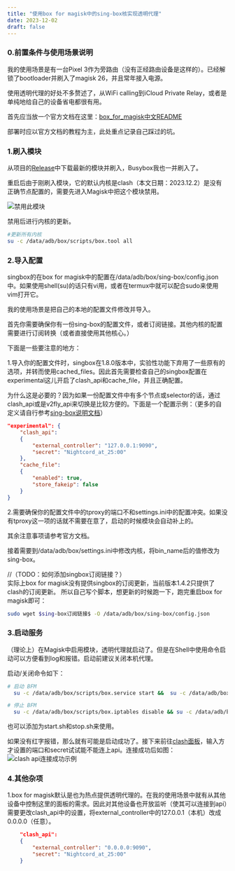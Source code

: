 ```yaml
---
title: "使用box for magisk中的sing-box核实现透明代理"
date: 2023-12-02
draft: false
---
```

<!--more-->

### 0.前置条件与使用场景说明
我的使用场景是有一台Pixel 3作为旁路由（没有正经路由设备是这样的）。已经解锁了bootloader并刷入了magisk 26，并且常年接入电源。  

使用透明代理的好处不多赘述了，从WiFi calling到iCloud Private Relay，或者是单纯地给自己的设备省电都很有用。    

首先应当放一个官方文档在这里：[box_for_magisk中文README][box4magisk中文readme]    

部署时应以官方文档的教程为主，此处重点记录自己踩过的坑。


### 1.刷入模块
从项目的[Release][bof4magiskrelease页面]中下载最新的模块并刷入，Busybox我也一并刷入了。  

重启后由于刚刷入模块，它的默认内核是clash（本文日期：2023.12.2）是没有正确节点配置的，需要先进入Magisk中把这个模块禁用。

![禁用此模块][禁用模块图片]

禁用后进行内核的更新。  
```bash
#更新所有内核
su -c /data/adb/box/scripts/box.tool all
```

### 2.导入配置
singbox的在box for magisk中的配置在/data/adb/box/sing-box/config.json中。如果使用shell(su)的话只有vi用，或者在termux中就可以配合sudo来使用vim打开它。  

我的使用场景是把自己的本地的配置文件修改并导入。  

首先你需要确保你有一份sing-box的配置文件，或者订阅链接。其他内核的配置需要进行订阅转换（或者直接使用其他核心。）  

下面是一些要注意的地方：  

1.导入你的配置文件时，singbox在1.8.0版本中，实验性功能下弃用了一些原有的选项，并转而使用cached_files。因此首先需要检查自己的singbox配置在experimental这儿开启了clash_api和cache_file，并且正确配置。  

为什么这是必要的？因为如果一份配置文件中有多个节点或selector的话，通过clash_api或是v2fly_api来切换是比较方便的。下面是一个配置示例：（更多的自定义请自行参考[sing-box说明文档][sing-box说明文档]）
```json
"experimental": {
    "clash_api": 
    {
        "external_controller": "127.0.0.1:9090", 
        "secret": "Nightcord_at_25:00"
    },
    "cache_file":
    {
        "enabled": true,
        "store_fakeip": false
    }
}
```
2.需要确保你的配置文件中的tproxy的端口不和settings.ini中的配置冲突。如果没有tproxy这一项的话就不需要在意了，启动的时候模块会自动补上的。

其余注意事项请参考官方文档。

接着需要到/data/adb/box/settings.ini中修改内核，将bin_name后的值修改为sing-box。  

//（TODO：如何添加singbox订阅链接？）  
实际上box for magisk没有提供singbox的订阅更新，当前版本1.4.2只提供了clash的订阅更新。
所以自己写个脚本，想更新的时候跑一下，跑完重启box for magisk即可：
```bash
sudo wget $sing-box订阅链接$ -O /data/adb/box/sing-box/config.json
```

### 3.启动服务
（理论上）在Magisk中启用模块，透明代理就启动了。但是在Shell中使用命令启动可以方便看到log和报错。启动前建议关闭本机代理。  

启动/关闭命令如下：
```bash
# 启动 BFM
  su -c /data/adb/box/scripts/box.service start &&  su -c /data/adb/box/scripts/box.iptables enable

# 停止 BFM
  su -c /data/adb/box/scripts/box.iptables disable && su -c /data/adb/box/scripts/box.service stop
```
也可以添加为start.sh和stop.sh来使用。  

如果没有红字报错，那么就有可能是启动成功了。接下来前往[clash面板][razord面板]，输入方才设置的端口和secret试试能不能连上api。连接成功后如图：  
![clash api连接成功示例][clash api连接成功示例]

### 4.其他杂项
1.box for magisk默认是也为热点提供透明代理的。在我的使用场景中就有从其他设备中控制这里的面板的需求。因此对其他设备也开放监听（使其可以连接到api）需要更改clash_api中的设置，将external_controller中的127.0.0.1（本机）改成0.0.0.0（任意）。
```json
    "clash_api": 
    {
        "external_controller": "0.0.0.0:9090", 
        "secret": "Nightcord_at_25:00"
    }
```


[box4magisk中文readme]: https://github.com/taamarin/box_for_magisk/blob/master/docs/index_cn.md
[bof4magiskrelease页面]: https://github.com/taamarin/box_for_magisk/releases
[禁用模块图片]: https://41vk6f-my.sharepoint.com/:i:/g/personal/a8ec29b_nightcord_org/EStjyEirSN1GudrO2Q35--EBM_tDx0RndgEBBS-0Zg-NUg?download=1
[sing-box说明文档]: https://sing-box.sagernet.org/configuration/experimental/
[razord面板]: https://clash.razord.top/
[clash api连接成功示例]: https://41vk6f-my.sharepoint.com/:i:/g/personal/a8ec29b_nightcord_org/EQdUX9fvpcRCom47B1kcBaABf6nazZnlncqCQ8wxTSipkw?download=1
